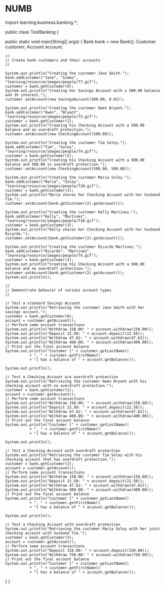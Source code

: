 # NUMB
import learning.business.banking.*;

public class TestBanking {

  public static void main(String[] args) {
    Bank     bank = new Bank();
    Customer customer;
    Account account;

    //
    // Create bank customers and their accounts
    //

    System.out.println("Creating the customer Jane Smith.");
    bank.addCustomer("Jane", "Simms", "learning/resource/images/people/T7.gif");
    customer = bank.getCustomer(0);
    System.out.println("Creating her Savings Account with a 500.00 balance and 3% interest.");
    customer.setAccount(new SavingsAccount(500.00, 0.03));

    System.out.println("Creating the customer Owen Bryant.");
    bank.addCustomer("Owen", "Bryant", "learning/resource/images/people/T3.gif");
    customer = bank.getCustomer(1);
    System.out.println("Creating his Checking Account with a 500.00 balance and no overdraft protection.");
    customer.setAccount(new CheckingAccount(500.00));

    System.out.println("Creating the customer Tim Soley.");
    bank.addCustomer("Tim", "Soley", "learning/resource/images/people/T4.gif");
    customer = bank.getCustomer(2);
    System.out.println("Creating his Checking Account with a 500.00 balance and 500.00 in overdraft protection.");
    customer.setAccount(new CheckingAccount(500.00, 500.00));

    System.out.println("Creating the customer Maria Soley.");
    bank.addCustomer("Maria", "Soley", "learning/resource/images/people/T10.gif");
    customer = bank.getCustomer(3);
    System.out.println("Maria shares her Checking Account with her husband Tim.");
    customer.setAccount(bank.getCustomer(2).getAccount());
    
    System.out.println("Creating the customer Kelly Martinez.");
    bank.addCustomer("Kelly", "Martinez", "learning/resource/images/people/T10.gif");
    customer = bank.getCustomer(3);
    System.out.println("Kelly shares her Checking Account with her husband Ricardo.");
    customer.setAccount(bank.getCustomer(2).getAccount());

    System.out.println("Creating the customer Ricardo Martinez.");
    bank.addCustomer("Ricardo", "Martinez", "learning/resource/images/people/T4.gif");
    customer = bank.getCustomer(3);
    System.out.println("Creating his Checking Account with a 500.00 balance and no overdraft protection.");
    customer.setAccount(bank.getCustomer(2).getAccount());
    System.out.println();

    //
    // Demonstrate behavior of various account types
    //

    // Test a standard Savings Account
    System.out.println("Retrieving the customer Jane Smith with her savings account.");
    customer = bank.getCustomer(0);
    account = customer.getAccount();
    // Perform some account transactions
    System.out.println("Withdraw 150.00: " + account.withdraw(150.00));
    System.out.println("Deposit 22.50: " + account.deposit(22.50));
    System.out.println("Withdraw 47.62: " + account.withdraw(47.62));
    System.out.println("Withdraw 400.00: " + account.withdraw(400.00));
    // Print out the final account balance
    System.out.println("Customer [" + customer.getLastName()
		       + ", " + customer.getFirstName()
		       + "] has a balance of " + account.getBalance());

    System.out.println();

    // Test a Checking Account w/o overdraft protection
    System.out.println("Retrieving the customer Owen Bryant with his checking account with no overdraft protection.");
    customer = bank.getCustomer(1);
    account = customer.getAccount();
    // Perform some account transactions
    System.out.println("Withdraw 150.00: " + account.withdraw(150.00));
    System.out.println("Deposit 22.50: " + account.deposit(22.50));
    System.out.println("Withdraw 47.62: " + account.withdraw(47.62));
    System.out.println("Withdraw 400.00: " + account.withdraw(400.00));
    // Print out the final account balance
    System.out.println("Customer [" + customer.getLastName()
		       + ", " + customer.getFirstName()
		       + "] has a balance of " + account.getBalance());

    System.out.println();

    // Test a Checking Account with overdraft protection
    System.out.println("Retrieving the customer Tim Soley with his checking account that has overdraft protection.");
    customer = bank.getCustomer(2);
    account = customer.getAccount();
    // Perform some account transactions
    System.out.println("Withdraw 150.00: " + account.withdraw(150.00));
    System.out.println("Deposit 22.50: " + account.deposit(22.50));
    System.out.println("Withdraw 47.62: " + account.withdraw(47.62));
    System.out.println("Withdraw 400.00: " + account.withdraw(400.00));
    // Print out the final account balance
    System.out.println("Customer [" + customer.getLastName()
		       + ", " + customer.getFirstName()
		       + "] has a balance of " + account.getBalance());

    System.out.println();

    // Test a Checking Account with overdraft protection
    System.out.println("Retrieving the customer Maria Soley with her joint checking account with husband Tim.");
    customer = bank.getCustomer(3);
    account = customer.getAccount();
    // Perform some account transactions
    System.out.println("Deposit 150.00: " + account.deposit(150.00));
    System.out.println("Withdraw 750.00: " + account.withdraw(750.00));
    // Print out the final account balance
    System.out.println("Customer [" + customer.getLastName()
		       + ", " + customer.getFirstName()
		       + "] has a balance of " + account.getBalance());

  }
}
